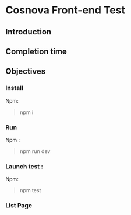 # Cosnova Front-end Test

## Introduction

## Completion time

## Objectives

### Install

Npm:

> npm i

### Run

Npm :

> npm run dev


### Launch test :

Npm:

> npm test

### List Page
